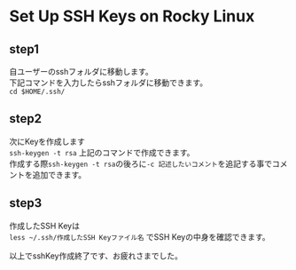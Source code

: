 # Set Up SSH Keys on Rocky Linux
## step1
自ユーザーのsshフォルダに移動します。<br>
下記コマンドを入力したらsshフォルダに移動できます。<br>
`cd $HOME/.ssh/`

## step2
次にKeyを作成します  
`ssh-keygen -t rsa`
上記のコマンドで作成できます。<br>
 作成する際`ssh-keygen -t rsa`の後ろに`-c 記述したいコメント`を追記する事でコメントを追加できます。

## step3
作成したSSH Keyは<br>
`less ~/.ssh/作成したSSH Keyファイル名`
でSSH Keyの中身を確認できます。<br>

以上でsshKey作成終了です、お疲れさまでした。

